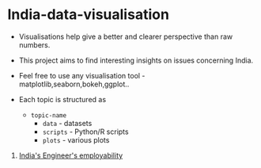 # India-data-visualisation

- Visualisations help give a better and clearer perspective than raw numbers.

- This project aims to find interesting insights on issues concerning India.

- Feel free to use any visualisation tool - matplotlib,seaborn,bokeh,ggplot..

- Each topic is structured as 
	-	`topic-name`
		-	`data` -  datasets
		-	`scripts` - Python/R scripts
		-	`plots` - various plots

1) [India's Engineer's employability](engineers-employability)
	


